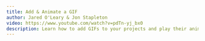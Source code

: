 ```yaml
---
title: Add & Animate a GIF
author: Jared O'Leary & Jon Stapleton
video: https://www.youtube.com/watch?v=pdTn-yj_bx0
description: Learn how to add GIFs to your projects and play their animations.
---
```

